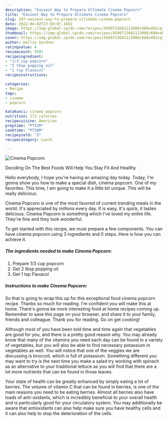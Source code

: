 ```yaml
---
description: "Easiest Way to Prepare Ultimate Cinema Popcorn"
title: "Easiest Way to Prepare Ultimate Cinema Popcorn"
slug: 297-easiest-way-to-prepare-ultimate-cinema-popcorn
date: 2022-04-02T23:50:07.166Z
image: https://img-global.cpcdn.com/recipes/4599713681113088/680x482cq70/cinema-popcorn-recipe-main-photo.jpg
thumbnail: https://img-global.cpcdn.com/recipes/4599713681113088/680x482cq70/cinema-popcorn-recipe-main-photo.jpg
cover: https://img-global.cpcdn.com/recipes/4599713681113088/680x482cq70/cinema-popcorn-recipe-main-photo.jpg
author: Hallie Gardner
ratingvalue: 4
reviewcount: 9581
recipeingredient:
- "1/3 cup popcorn"
- "2 tbsp popping oil"
- "1 tsp Flavacol"
recipeinstructions:

categories:
- Recipe
tags:
- cinema
- popcorn

katakunci: cinema popcorn 
nutrition: 172 calories
recipecuisine: American
preptime: "PT31M"
cooktime: "PT38M"
recipeyield: "3"
recipecategory: Lunch

---
```



![Cinema Popcorn](https://img-global.cpcdn.com/recipes/4599713681113088/680x482cq70/cinema-popcorn-recipe-main-photo.jpg)

Deciding On The Best Foods Will Help You Stay Fit And Healthy

Hello everybody, I hope you're having an amazing day today. Today, I'm gonna show you how to make a special dish, cinema popcorn. One of my favorites. This time, I am going to make it a little bit unique. This will be really delicious.

Cinema Popcorn is one of the most favored of current trending meals in the world. It's appreciated by millions every day. It is easy, it's quick, it tastes delicious. Cinema Popcorn is something which I've loved my entire life. They're fine and they look wonderful.




To get started with this recipe, we must prepare a few components. You can have cinema popcorn using 3 ingredients and 0 steps. Here is how you can achieve it.

<!--inarticleads1-->

##### The ingredients needed to make Cinema Popcorn:

1. Prepare 1/3 cup popcorn
1. Get 2 tbsp popping oil
1. Get 1 tsp Flavacol




<!--inarticleads2-->

##### Instructions to make Cinema Popcorn:





So that is going to wrap this up for this exceptional food cinema popcorn recipe. Thanks so much for reading. I'm confident you will make this at home. There's gonna be more interesting food at home recipes coming up. Remember to save this page on your browser, and share it to your family, friends and colleague. Thank you for reading. Go on get cooking!

Although most of you have been told time and time again that vegetables are good for you, and there is a pretty good reason why. You may already know that many of the vitamins you need each day can be found in a variety of vegetables, but you will also be able to find necessary potassium in vegetables as well. You will notice that one of the veggies we are discussing is broccoli, which is full of potassium. Something different you may want to try is the next time you make a salad try working with spinach as an alternative to your traditional lettuce as you will find that there are a lot more nutrients that can be found in those leaves.

Your state of health can be greatly enhanced by simply eating a lot of berries. The volume of vitamin C that can be found in berries, is one of the main reasons you need to be eating berries. Almost all berries also have loads of anti-oxidants, which is incredibly beneficial to your overall health and is particularly good for your circulatory system. You may additionally be aware that antioxidants can also help make sure you have healthy cells and it can also help to stop the deterioration of the cells.
